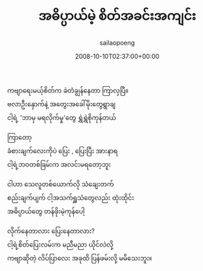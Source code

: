 ﻿---
_last_editor_used_jetpack: block-editor
_publicize_job_id: "59410546640"
_wp_old_date: "2021-06-10"
author: sailaopoeng
categories:
  - poems
date: "2008-10-10T02:37:00+00:00"
parent_post_id: null
post_id: "264"
timeline_notification: "1623281164"
title: အဓိပ္ပာယ်မဲ့ စိတ်အခင်းအကျင်း
url: /2008/10/10/အဓိပ္ပာယ်မဲ့-စိတ်အခင်းအ/

---
ကဗျာရေးမယ့်စိတ်က ခဲတံချွန်နေတာ ကြာလှပြီ။  
ဗလာဦးနှောက်နဲ့ အတွေးအခေါ်မိုးတွေရွာချ  
ငါ့ရဲ့ 'ဘာမှ မရလိုက်မှု'တွေ ရွှဲရွှဲစိုကုန်တယ်

ကြာတော့  
ခံစားချက်လေးကိုပဲ ပြေး , ပြေးပြီး အားနာရ  
ငါ့ရဲ့ဘဝတစ်ခြမ်းက အလင်းမရတော့ဘူး

ငါဟာ သေလူတစ်ယောက်လို သံချေးတက်  
စည်းချက်ပျက် ငါ့အသက်ရှူသံတွေလည်း ထုံးထိုင်း  
အဓိပ္ပာယ်တွေ တန်ဖိုးမဲ့ကုန်ပေါ့

လိုက်နေတာလား ပြေးနေတာလား?  
ငါ့ရဲ့စိတ်ပြေးလမ်းက မညီမညာ ယိုင်လဲလို့  
ကဗျာဆိုတဲ့ လိပ်ပြာလေး အခုထိ ပြန်ဖမ်းလို့ မမိသေးဘူး။
